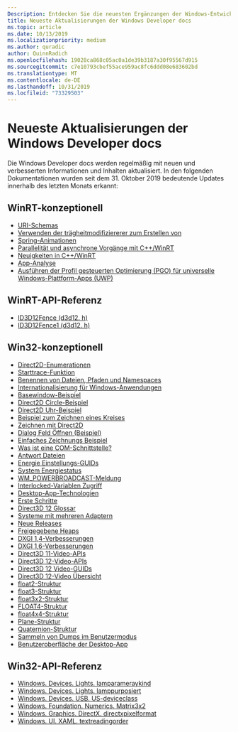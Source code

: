 ```yaml
---
Description: Entdecken Sie die neuesten Ergänzungen der Windows-Entwicklerdokumentation.
title: Neueste Aktualisierungen der Windows Developer docs
ms.topic: article
ms.date: 10/13/2019
ms.localizationpriority: medium
ms.author: quradic
author: QuinnRadich
ms.openlocfilehash: 19028ca868c05ac0a1de39b3187a30f95567d915
ms.sourcegitcommit: c7e10793cbef55ace959ac8fc6ddd08e683602bd
ms.translationtype: MT
ms.contentlocale: de-DE
ms.lasthandoff: 10/31/2019
ms.locfileid: "73329503"
---
```

# <a name="latest-updates-to-the-windows-developer-docs"></a>Neueste Aktualisierungen der Windows Developer docs


Die Windows Developer docs werden regelmäßig mit neuen und verbesserten Informationen und Inhalten aktualisiert. In den folgenden Dokumentationen wurden seit dem 31. Oktober 2019 bedeutende Updates innerhalb des letzten Monats erkannt:


## <a name="winrt-conceptual"></a>WinRT-konzeptionell

<ul>
<li><a href="https://docs.microsoft.com/windows/uwp/app-resources/uri-schemes">URI-Schemas</a></li>
<li><a href="https://docs.microsoft.com/windows/uwp/composition/inertia-modifiers">Verwenden der trägheitmodifiziererer zum Erstellen von</a></li>
<li><a href="https://docs.microsoft.com/windows/uwp/composition/spring-animations">Spring-Animationen</a></li>
<li><a href="https://docs.microsoft.com/windows/uwp/cpp-and-winrt-apis/concurrency">Parallelität und asynchrone Vorgänge mit C++/WinRT</a></li>
<li><a href="https://docs.microsoft.com/windows/uwp/cpp-and-winrt-apis/news">Neuigkeiten in C++/WinRT</a></li>
<li><a href="https://docs.microsoft.com/windows/uwp/debug-test-perf/app-analysis">App-Analyse</a></li>
<li><a href="https://docs.microsoft.com/windows/uwp/debug-test-perf/pgo-for-uwp">Ausführen der Profil gesteuerten Optimierung (PGO) für universelle Windows-Plattform-Apps (UWP)</a></li>
</ul>



## <a name="winrt-api-reference"></a>WinRT-API-Referenz

<ul>
<li><a href="https://docs.microsoft.com/windows/win32/api/d3d12/nn-d3d12-id3d12fence">ID3D12Fence (d3d12. h)</a></li>
<li><a href="https://docs.microsoft.com/windows/win32/api/d3d12/nn-d3d12-id3d12fence1">ID3D12Fence1 (d3d12. h)</a></li>
</ul>

## <a name="win32-conceptual"></a>Win32-konzeptionell

<ul>
<li><a href="https://docs.microsoft.com/windows/desktop/Direct2D/enumerations">Direct2D-Enumerationen</a></li>
<li><a href="https://docs.microsoft.com/windows/desktop/ETW/starttrace">Starttrace-Funktion</a></li>
<li><a href="https://docs.microsoft.com/windows/desktop/FileIO/naming-a-file">Benennen von Dateien, Pfaden und Namespaces</a></li>
<li><a href="https://docs.microsoft.com/windows/desktop/Intl/international-support">Internationalisierung für Windows-Anwendungen</a></li>
<li><a href="https://docs.microsoft.com/windows/desktop/LearnWin32/basewindow-sample">Basewindow-Beispiel</a></li>
<li><a href="https://docs.microsoft.com/windows/desktop/LearnWin32/direct2d-circle-sample">Direct2D Circle-Beispiel</a></li>
<li><a href="https://docs.microsoft.com/windows/desktop/LearnWin32/direct2d-clock-sample">Direct2D Uhr-Beispiel</a></li>
<li><a href="https://docs.microsoft.com/windows/desktop/LearnWin32/draw-circle-sample">Beispiel zum Zeichnen eines Kreises</a></li>
<li><a href="https://docs.microsoft.com/windows/desktop/LearnWin32/drawing-with-direct2d">Zeichnen mit Direct2D</a></li>
<li><a href="https://docs.microsoft.com/windows/desktop/LearnWin32/open-dialog-box-sample">Dialog Feld Öffnen (Beispiel)</a></li>
<li><a href="https://docs.microsoft.com/windows/desktop/LearnWin32/simple-drawing-sample">Einfaches Zeichnungs Beispiel</a></li>
<li><a href="https://docs.microsoft.com/windows/desktop/LearnWin32/what-is-a-com-interface-">Was ist eine COM-Schnittstelle?</a></li>
<li><a href="https://docs.microsoft.com/windows/desktop/Midl/response-files">Antwort Dateien</a></li>
<li><a href="https://docs.microsoft.com/windows/desktop/Power/power-setting-guids">Energie Einstellungs-GUIDs</a></li>
<li><a href="https://docs.microsoft.com/windows/desktop/Power/system-power-states">System Energiestatus</a></li>
<li><a href="https://docs.microsoft.com/windows/desktop/Power/wm-powerbroadcast">WM_POWERBROADCAST-Meldung</a></li>
<li><a href="https://docs.microsoft.com/windows/desktop/Sync/interlocked-variable-access">Interlocked-Variablen Zugriff</a></li>
<li><a href="https://docs.microsoft.com/windows/desktop/desktop-app-technologies">Desktop-App-Technologien</a></li>
<li><a href="https://docs.microsoft.com/windows/desktop/desktop-programming">Erste Schritte</a></li>
<li><a href="https://docs.microsoft.com/windows/desktop/direct3d12/directx-12-glossary">Direct3D 12 Glossar</a></li>
<li><a href="https://docs.microsoft.com/windows/desktop/direct3d12/multi-engine">Systeme mit mehreren Adaptern</a></li>
<li><a href="https://docs.microsoft.com/windows/desktop/direct3d12/new-releases">Neue Releases</a></li>
<li><a href="https://docs.microsoft.com/windows/desktop/direct3d12/shared-heaps">Freigegebene Heaps</a></li>
<li><a href="https://docs.microsoft.com/windows/desktop/direct3ddxgi/dxgi-1-4-improvements">DXGI 1,4-Verbesserungen</a></li>
<li><a href="https://docs.microsoft.com/windows/desktop/direct3ddxgi/dxgi-1-6-improvements">DXGI 1,6-Verbesserungen</a></li>
<li><a href="https://docs.microsoft.com/windows/desktop/medfound/direct3d-11-video-apis">Direct3D 11-Video-APIs</a></li>
<li><a href="https://docs.microsoft.com/windows/desktop/medfound/direct3d-12-video-apis">Direct3D 12-Video-APIs</a></li>
<li><a href="https://docs.microsoft.com/windows/desktop/medfound/direct3d-12-video-guids">Direct3D 12 Video-GUIDs</a></li>
<li><a href="https://docs.microsoft.com/windows/desktop/medfound/direct3d-12-video-overview">Direct3D 12-Video Übersicht</a></li>
<li><a href="https://docs.microsoft.com/windows/desktop/numerics_h/float2-structure">float2-Struktur</a></li>
<li><a href="https://docs.microsoft.com/windows/desktop/numerics_h/float3-structure">float3-Struktur</a></li>
<li><a href="https://docs.microsoft.com/windows/desktop/numerics_h/float3x2-structure">float3x2-Struktur</a></li>
<li><a href="https://docs.microsoft.com/windows/desktop/numerics_h/float4-structure">FLOAT4-Struktur</a></li>
<li><a href="https://docs.microsoft.com/windows/desktop/numerics_h/float4x4-structure">float4x4-Struktur</a></li>
<li><a href="https://docs.microsoft.com/windows/desktop/numerics_h/plane-structure">Plane-Struktur</a></li>
<li><a href="https://docs.microsoft.com/windows/desktop/numerics_h/quaternion-structure">Quaternion-Struktur</a></li>
<li><a href="https://docs.microsoft.com/windows/desktop/wer/collecting-user-mode-dumps">Sammeln von Dumps im Benutzermodus</a></li>
<li><a href="https://docs.microsoft.com/windows/desktop/windows-application-ui-development">Benutzeroberfläche der Desktop-App</a></li>
</ul>

## <a name="win32-api-reference"></a>Win32-API-Referenz

<ul>
<li><a href="https://docs.microsoft.com/uwp/api/windows.devices.lights.lamparraykind">Windows. Devices. Lights. lamparameraykind</a></li>
<li><a href="https://docs.microsoft.com/uwp/api/windows.devices.lights.lamppurposes">Windows. Devices. Lights. lamppurposiert</a></li>
<li><a href="https://docs.microsoft.com/uwp/api/windows.devices.usb.usbdeviceclass">Windows. Devices. USB. US-deviceclass</a></li>
<li><a href="https://docs.microsoft.com/uwp/api/windows.foundation.numerics.matrix3x2">Windows. Foundation. Numerics. Matrix3x2</a></li>
<li><a href="https://docs.microsoft.com/uwp/api/windows.graphics.directx.directxpixelformat">Windows. Graphics. DirectX. directxpixelformat</a></li>
<li><a href="https://docs.microsoft.com/uwp/api/windows.ui.xaml.textreadingorder">Windows. UI. XAML. textreadingorder</a></li>
</ul>